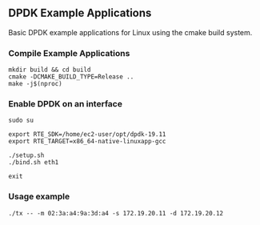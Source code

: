 
## DPDK Example Applications

Basic DPDK example applications for Linux using the cmake build system.

### Compile Example Applications

    mkdir build && cd build
    cmake -DCMAKE_BUILD_TYPE=Release ..
    make -j$(nproc)

### Enable DPDK on an interface

    sudo su

    export RTE_SDK=/home/ec2-user/opt/dpdk-19.11
    export RTE_TARGET=x86_64-native-linuxapp-gcc

    ./setup.sh
    ./bind.sh eth1

    exit

### Usage example

    ./tx -- -m 02:3a:a4:9a:3d:a4 -s 172.19.20.11 -d 172.19.20.12